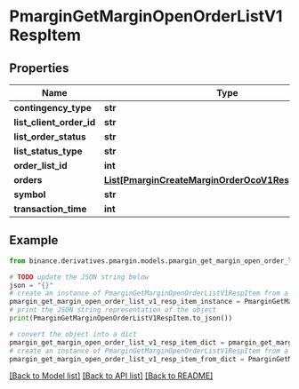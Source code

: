 # PmarginGetMarginOpenOrderListV1RespItem


## Properties

Name | Type | Description | Notes
------------ | ------------- | ------------- | -------------
**contingency_type** | **str** |  | [optional] 
**list_client_order_id** | **str** |  | [optional] 
**list_order_status** | **str** |  | [optional] 
**list_status_type** | **str** |  | [optional] 
**order_list_id** | **int** |  | [optional] 
**orders** | [**List[PmarginCreateMarginOrderOcoV1RespOrdersInner]**](PmarginCreateMarginOrderOcoV1RespOrdersInner.md) |  | [optional] 
**symbol** | **str** |  | [optional] 
**transaction_time** | **int** |  | [optional] 

## Example

```python
from binance.derivatives.pmargin.models.pmargin_get_margin_open_order_list_v1_resp_item import PmarginGetMarginOpenOrderListV1RespItem

# TODO update the JSON string below
json = "{}"
# create an instance of PmarginGetMarginOpenOrderListV1RespItem from a JSON string
pmargin_get_margin_open_order_list_v1_resp_item_instance = PmarginGetMarginOpenOrderListV1RespItem.from_json(json)
# print the JSON string representation of the object
print(PmarginGetMarginOpenOrderListV1RespItem.to_json())

# convert the object into a dict
pmargin_get_margin_open_order_list_v1_resp_item_dict = pmargin_get_margin_open_order_list_v1_resp_item_instance.to_dict()
# create an instance of PmarginGetMarginOpenOrderListV1RespItem from a dict
pmargin_get_margin_open_order_list_v1_resp_item_from_dict = PmarginGetMarginOpenOrderListV1RespItem.from_dict(pmargin_get_margin_open_order_list_v1_resp_item_dict)
```
[[Back to Model list]](../README.md#documentation-for-models) [[Back to API list]](../README.md#documentation-for-api-endpoints) [[Back to README]](../README.md)


